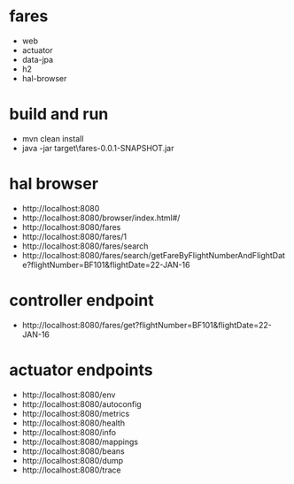 # fares
* web
* actuator
* data-jpa
* h2
* hal-browser

# build and run
* mvn clean install
* java -jar target\fares-0.0.1-SNAPSHOT.jar

# hal browser
* http://localhost:8080
* http://localhost:8080/browser/index.html#/
* http://localhost:8080/fares
* http://localhost:8080/fares/1
* http://localhost:8080/fares/search
* http://localhost:8080/fares/search/getFareByFlightNumberAndFlightDate?flightNumber=BF101&flightDate=22-JAN-16

# controller endpoint
* http://localhost:8080/fares/get?flightNumber=BF101&flightDate=22-JAN-16

# actuator endpoints
* http://localhost:8080/env
* http://localhost:8080/autoconfig
* http://localhost:8080/metrics
* http://localhost:8080/health
* http://localhost:8080/info
* http://localhost:8080/mappings
* http://localhost:8080/beans
* http://localhost:8080/dump
* http://localhost:8080/trace
